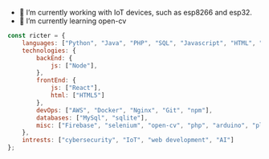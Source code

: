 - 🔭 I’m currently working with IoT devices, such as esp8266 and esp32.
- 🌱 I’m currently learning open-cv


```javascript
const ricter = {
    languages: ["Python", "Java", "PHP", "SQL", "Javascript", "HTML", "CSS"],
    technologies: {
        backEnd: {
            js: ["Node"],
        },
        frontEnd: {
            js: ["React"],
            html: ["HTML5"]
        },
        devOps: ["AWS", "Docker", "Nginx", "Git", "npm"],
        databases: ["MySql", "sqlite"],
        misc: ["Firebase", "selenium", "open-cv", "php", "arduino", "platformio"]
    },
    intrests: ["cybersecurity", "IoT", "web development", "AI"]
};
```

